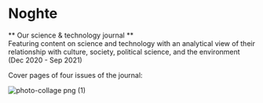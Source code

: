 # Noghte
** Our science &amp; technology journal **
<br>
Featuring content on science and technology with an analytical view of their relationship with culture, society, political science, and the environment  
(Dec 2020 - Sep 2021)

Cover pages of four issues of the journal:

![photo-collage png (1)](https://github.com/user-attachments/assets/3a276eff-3f8e-4e2a-bc24-54dbf0876d72)
